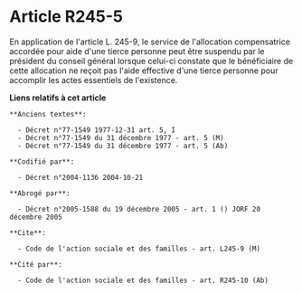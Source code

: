 # Article R245-5

En application de l'article L. 245-9, le service de l'allocation compensatrice accordée pour aide d'une tierce personne peut
être suspendu par le président du conseil général lorsque celui-ci constate que le bénéficiaire de cette allocation ne reçoit
pas l'aide effective d'une tierce personne pour accomplir les actes essentiels de l'existence.

**Liens relatifs à cet article**

	**Anciens textes**:

	  - Décret n°77-1549 1977-12-31 art. 5, I
	  - Décret n°77-1549 du 31 décembre 1977 - art. 5 (M)
	  - Décret n°77-1549 du 31 décembre 1977 - art. 5 (Ab)

	**Codifié par**:

	  - Décret n°2004-1136 2004-10-21

	**Abrogé par**:

	  - Décret n°2005-1588 du 19 décembre 2005 - art. 1 () JORF 20 décembre 2005

	**Cite**:

	  - Code de l'action sociale et des familles - art. L245-9 (M)

	**Cité par**:

	  - Code de l'action sociale et des familles - art. R245-10 (Ab)
